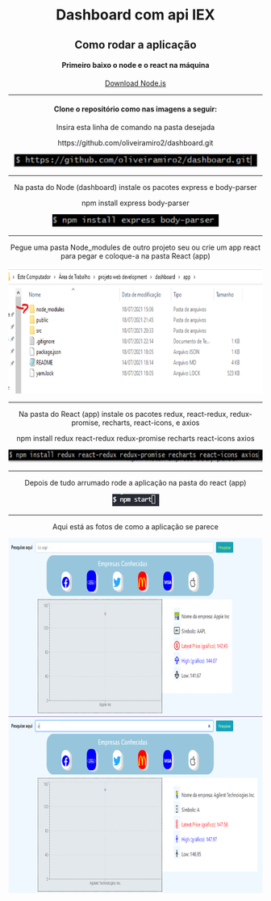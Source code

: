 <div align='center'>
    <h1>Dashboard com api IEX</h1>
    <h2> Como rodar a aplicação </h2>
    <h4>Primeiro baixo o node e o react na máquina</h4>
    <a href='https://nodejs.org/pt-br/download/'> Download Node.js </a>
    <hr />
    <h4>Clone o repositório como nas imagens a seguir: </h4>
    <p>Insira esta linha de comando na pasta desejada</p>	
    <p>https://github.com/oliveiramiro2/dashboard.git</p>
    <img src='https://github.com/oliveiramiro2/dashboard/blob/main/imgsReadMe/download.png?raw=true' height='25' />
    <br /><hr />
    <p>Na pasta do Node (dashboard) instale os pacotes express e body-parser</p>
    <p>npm install express body-parser</p>
    <img src='https://github.com/oliveiramiro2/dashboard/blob/main/imgsReadMe/libsNode.png?raw=true' height='25' />
    <br /><hr />
    <p>Pegue uma pasta Node_modules de outro projeto seu ou crie um app react para pegar e coloque-a na pasta React (app)</p>
    <img src='https://github.com/oliveiramiro2/dashboard/blob/main/imgsReadMe/mostrandoNode.png?raw=true' height='250' />
    <br /><hr />
    <p>Na pasta do React (app) instale os pacotes redux, react-redux, redux-promise, recharts, react-icons, e axios</p>  
    <p>npm install redux react-redux redux-promise recharts  react-icons axios</p>
    <img src='https://github.com/oliveiramiro2/dashboard/blob/main/imgsReadMe/libsNecessarias.png?raw=true' height='25' />
    <br /><hr />
    <p>Depois de tudo arrumado rode a aplicação na pasta do react (app)</p>
        <img src='https://github.com/oliveiramiro2/dashboard/blob/main/imgsReadMe/iniciando.png?raw=true' />
    <br /><hr />
    <p>Aqui está as fotos de como a aplicação se parece</p>
    <img src='https://github.com/oliveiramiro2/dashboard/blob/main/imgsReadMe/home.png?raw=true' height='350' />
    <br>
    <img src='https://github.com/oliveiramiro2/dashboard/blob/main/imgsReadMe/pesquisa.png?raw=true' height='350' />
    <br />
</div>

